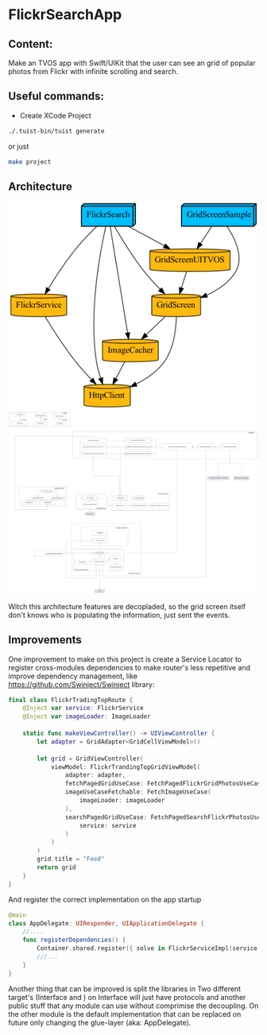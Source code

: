 # FlickrSearchApp

## Content:

Make an TVOS app with Swift/UIKit that the user can see an grid of popular photos from Flickr with infinite scrolling and search.


## Useful commands:

- Create XCode Project

```bash
./.tuist-bin/tuist generate
```

or just

```bash
make project
```

## Architecture

![Tuist graph](Images/graph.png)
![Dependency Graph](Images/dependency-diagram.svg)

Witch this architecture features are decopladed, so the grid screen itself don't knows who is populating the information, just sent the events.


## Improvements

One improvement to make on this project is create a Service Locator to register cross-modules dependencies to make router's less repetitive and improve dependency management, like https://github.com/Swinject/Swinject library:


```swift
final class FlickrTradingTopRoute { 
	@Inject var service: FlickrService
	@Inject var imageLoader: ImageLoader

	static func makeViewController() -> UIViewController { 
        let adapter = GridAdapter<GridCellViewModel>()
        
        let grid = GridViewController(
            viewModel: FlickrTrandingTopGridViewModel(
                adapter: adapter,
                fetchPagedGridUseCase: FetchPagedFlickrGridPhotosUseCase(service: service),
                imageUseCaseFetchable: FetchImageUseCase(
                    imageLoader: imageLoader
                ),
                searchPagedGridUseCase: FetchPagedSearchFlickrPhotosUseCase(
                    service: service
                )
            )
        )
        grid.title = "Feed"
        return grid
	}
} 
```

And register the correct implementation on the app startup

```swift
@main
class AppDelegate: UIResponder, UIApplicationDelegate {
	//....
	func registerDependencies() { 
		Container.shared.register({ solve in FlickrServiceImpl(service: solve()) }, for: FlickrService.self)
		///...
	}
}
```


Another thing that can be improved is split the libraries in Two different target's (<Lib>Interface and <Lib>) on Interface will just have protocols and another public stuff that any module can use without comprimise the decoupling. On the other module is the default implementation that can be replaced on future only changing the glue-layer (aka: AppDelegate).
